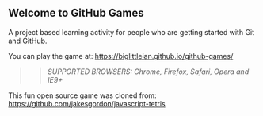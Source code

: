 ## Welcome to GitHub Games

A project based learning activity for people who are getting started with Git and GitHub.

You can play the game at: https://biglittleian.github.io/github-games/

>> _*SUPPORTED BROWSERS*: Chrome, Firefox, Safari, Opera and IE9+_

This fun open source game was cloned from: https://github.com/jakesgordon/javascript-tetris
